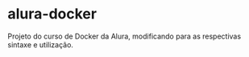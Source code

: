 # alura-docker
Projeto do curso de Docker da Alura, modificando para as respectivas sintaxe e utilização.
